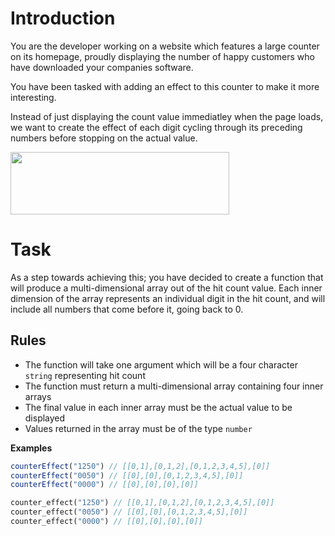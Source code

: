 # Introduction

You are the developer working on a website which features a large counter on its homepage, proudly displaying the number of happy customers who have downloaded your companies software.

You have been tasked with adding an effect to this counter to make it more interesting.  

Instead of just displaying the count value immediatley when the page loads, we want to create the effect of each digit cycling through its preceding numbers before stopping on the actual value.

<img src="http://www.customerexperienceinsight.com/wp-content/uploads/2013/05/96102264.jpg" style="width: 350px;height: 100px"></img>


# Task

As a step towards achieving this; you have decided to create a function that will produce a multi-dimensional array out of the hit count value.  Each inner dimension of the array represents an individual digit in the hit count, and will include all numbers that come before it, going back to 0.

## Rules
* The function will take one argument which will be a four character `string` representing hit count
* The function must return a multi-dimensional array containing four inner arrays
* The final value in each inner array must be the actual value to be displayed
* Values returned in the array must be of the type `number`

**Examples**

```javascript
counterEffect("1250") // [[0,1],[0,1,2],[0,1,2,3,4,5],[0]] 
counterEffect("0050") // [[0],[0],[0,1,2,3,4,5],[0]] 
counterEffect("0000") // [[0],[0],[0],[0]]
```

```php
counter_effect("1250") // [[0,1],[0,1,2],[0,1,2,3,4,5],[0]]
counter_effect("0050") // [[0],[0],[0,1,2,3,4,5],[0]]
counter_effect("0000") // [[0],[0],[0],[0]]
```